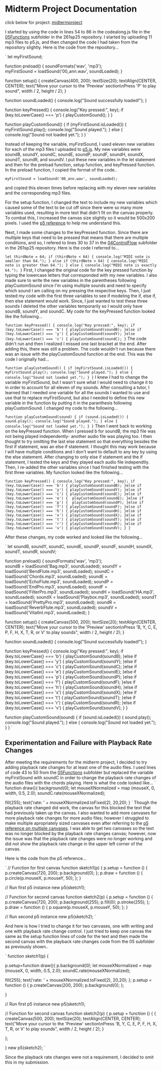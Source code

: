 # Midterm Project Documentation

click below for project:
[midtermproject](https://editor.p5js.org/sarnaqvi/sketches/5D4qUEOmn)

I started by using the code in lines 54 to 86 in the codealong.js file in the [05Functions](https://github.com/rdwrome/261sp25/blob/main/05Functions/codealong.js) subfolder in the 261sp25 repository. I started by uploading 11 mp3 files to p5.js, and then changed the code I had taken from the repository slightly. Here is the code from the repository...

`
let myFirstSound;

function preload() {
  soundFormats('wav', 'mp3');  
  myFirstSound = loadSound('00_ann.wav', soundLoaded);
}

function setup() {
  createCanvas(400, 200);
  textSize(20);
  textAlign(CENTER, CENTER);
  text("Move your cursor to the 'Preview' section\nPress 'P' to play sound", width / 2, height / 2);
}

function soundLoaded() {
  console.log("Sound successfully loaded!");
}

function keyPressed() {
  console.log("Key pressed:", key);
  if (key.toLowerCase() === 'p') {
    playCustomSound();
  }
}

function playCustomSound() {
  if (myFirstSound.isLoaded()) {
    myFirstSound.play();
    console.log("Sound played.");
  } else {
    console.log("Sound not loaded yet.");
  }
}
`

Instead of keeping the variable, myFirstSound, I used eleven new variables for each of the mp3 files I uploaded to [p5.js](https://editor.p5js.org/). My new variables were soundB, soundY, soundC, soundE, soundP, soundF, soundH, soundX, soundT, soundR, and soundV. I put these new variables in the let statement and then for the preload function, setup function, and keyPressed function. In the preload function, I copied the format of the code..

`
myFirstSound = loadSound('00_ann.wav', soundLoaded);
`

and copied this eleven times before replacing with my eleven new variables and the corresponding mp3 files. 

For the setup function, I changed the text to include my new variables which caused some of the text to be cut off since there were so many more variables used, resulting in more text that didn't fit on the canvas properly. To combat this, I increased the canvas size slightly so it would be 500x200 pixels. I used the [p5 reference](https://p5js.org/reference/p5/createCanvas/) to help me understand this.  

Next, I made some changes to the keyPressed function. Since there are multiple keys that need to be pressed that means that there are multiple conditions, and so, I refered to lines 30 to 37 in the [04ControlFlow](https://github.com/rdwrome/261sp25/blob/main/04ControlFlow/codealong.js) subfolder in the 261sp25 repository. Here is the code I referred to...

`
let thirdNote = 64;
if (thirdNote < 64) {
  console.log("MIDI note is smaller than 64.");
} else if (thirdNote > 64) {
  console.log("MIDI note is greater than 64.");
} else {
  console.log("MIDI note is exactly 64.");
}
`
First, I changed the original code for the key pressed function by typing the lowercase letters that corresponded with my new variables. I also made sure to write the new variables in the parentheses following playCustomSound since I'm using multiple sounds and need to specify which sound I am calling on my pressing the respective keys. Then, I just tested my code with the first three variables to see if modeling the if, else if, then else statement would work. Since, I just wanted to test these three sounds I deleted the other variables temporarily so I would only have soundB, soundY, and soundC. My code for the keyPressed function looked like the following...

`
function keyPressed() {
  console.log("Key pressed:", key);
  if (key.toLowerCase() === 'b') {
    playCustomSound(soundB);
  }else if (key.toLowerCase() === 'y') {
    playCustomSound(soundY);
  }else (key.toLowerCase() === 'c') {
    playCustomSound(soundC);
}
`
The code didn't run and then I realized I missed one last bracket at the end. After adding this, there was still a problem. The code wouldn't run because there was an issue with the playCustomSound function at the end. This was the code I originally had...

`
function playCustomSound() {
  if (myFirstSound.isLoaded()) {
    myFirstSound.play();
    console.log("Sound played.");
  } else {
    console.log("Sound not loaded yet.");
  }
}
`
I knew I had to change the variable myFirstSound, but I wasn't sure what I would need to change it to in order to account for all eleven of my sounds. After consulting a tutor, I learned that I needed one variable for all the sounds I wanted to use and use that to replace myFirstSound, but also I needed to define this new variable in the function by putting it in the paranthesis following playCustomSound. I changed my code to the following...

`
function playCustomSound(sound) {
  if (sound.isLoaded()) {
    sound.play();
    console.log("Sound played.");
  } else {
    console.log("Sound not loaded yet.");
  }
}
`
Then I went back to working on the keyPressed function. When I pressed b for soundB, the mp3 file was not being played independently- another audio file was playing too. I then thought to try omitting the last else statement so that everything besides the first if statement, was an else if statement. I thought this may work because I will have multiple conditions and I don't want to default to any key by using the else statement. After changing to only else if statement and the if statement, I tested the keys and they played each audio file independtly. Then, I re-added the other variables since I had finished testing with the first three variables. My function looked like the following...

`
function keyPressed() {
  console.log("Key pressed:", key);
  if (key.toLowerCase() === 'b') {
    playCustomSound(soundB);
  }else if (key.toLowerCase() === 'y') {
    playCustomSound(soundY);
  }else if (key.toLowerCase() === 'c') {
    playCustomSound(soundC);
  }else if (key.toLowerCase() === 'e') { 
    playCustomSound(soundE);
  }else if (key.toLowerCase() === 'p') { 
    playCustomSound(soundP);
  }else if (key.toLowerCase() === 'f') {
    playCustomSound(soundF);
  }else if (key.toLowerCase() === 'h') {
    playCustomSound(soundH);
  }else if (key.toLowerCase() === 'x') {
    playCustomSound(soundX);
  }else if (key.toLowerCase() === 't') {
    playCustomSound(soundT);
  }else if (key.toLowerCase() === 'r') {
    playCustomSound(soundR);
  }else if (key.toLowerCase() === 'v') {
    playCustomSound(soundV);
}
}
`

After these changes, my code worked and looked like the following...

`
let soundB, soundY, soundC, soundE, soundP, soundF, soundH, soundX, soundT, soundR, soundV;

function preload() {
  soundFormats('wav', 'mp3');  
  soundB = loadSound('Bag.mp3', soundLoaded);
  soundY = loadSound('BendFlute.mp3', soundLoaded);
  soundC = loadSound('Chords.mp3', soundLoaded);
  soundE = loadSound('EchoFlute.mp3', soundLoaded);
  soundP = loadSound('EndPro.mp3', soundLoaded);
  soundF = loadSound('FilterPro.mp3', soundLoaded);
  soundH = loadSound('HA.mp3', soundLoaded);
  soundX = loadSound('Playbox.mp3', soundLoaded);
  soundT = loadSound('PrettyPro.mp3', soundLoaded);
  soundR = loadSound('ReverbFlute.mp3', soundLoaded);
  soundV = loadSound('VitalInt.mp3', soundLoaded);
}

function setup() {
  createCanvas(500, 200);
  textSize(20);
  textAlign(CENTER, CENTER);
  text("Move your cursor to the 'Preview' section\nPress 'B, Y, C, E, P, F, H, X, T, R, or V' to play sounds", width / 2, height / 2);
}

function soundLoaded() {
  console.log("Sound successfully loaded!");
}

function keyPressed() {
  console.log("Key pressed:", key);
  if (key.toLowerCase() === 'b') {
    playCustomSound(soundB);
  }else if (key.toLowerCase() === 'y') {
    playCustomSound(soundY);
  }else if (key.toLowerCase() === 'c') {
    playCustomSound(soundC);
  }else if (key.toLowerCase() === 'e') { 
    playCustomSound(soundE);
  }else if (key.toLowerCase() === 'p') { 
    playCustomSound(soundP);
  }else if (key.toLowerCase() === 'f') {
    playCustomSound(soundF);
  }else if (key.toLowerCase() === 'h') {
    playCustomSound(soundH);
  }else if (key.toLowerCase() === 'x') {
    playCustomSound(soundX);
  }else if (key.toLowerCase() === 't') {
    playCustomSound(soundT);
  }else if (key.toLowerCase() === 'r') {
    playCustomSound(soundR);
  }else if (key.toLowerCase() === 'v') {
    playCustomSound(soundV);
}
}

function playCustomSound(sound) {
  if (sound.isLoaded()) {
    sound.play();
    console.log("Sound played.");
  } else {
    console.log("Sound not loaded yet.");
  }
}
`

## Experimentation and Failure with Playback Rate Changes
After meeting the requirements for the midterm project, I decided to try adding playback rate changes for at least one of the audio files. I used lines of code 43 to 50 from the [05Functions](https://github.com/rdwrome/261sp25/blob/main/05Functions/codealong.js) subfolder but replaced the variable myFirstSound with soundC in order to change the playback rate changes of the audio files with the chords playing. Here is what the code looked like...
`
function draw(){
  background(0);
  let mouseXNormalized = map (mouseX, 0, width, 0.5, 2.0);
  soundC.rate(mouseXNormalized);
  
  fill(255);
  text('rate: ' + mouseXNormalized.toFixed(2), 20,20);
}
`
Though the playback rate changed did work, the canvas for this blocked the text that had previously taken up the canvas. I also wanted to add more canvases for more playback rate changes for more audio files; however I struggled to make multiple apropriately sized canvases even after referring to the [p5 reference on multiple canvases](https://p5js.org/examples/advanced-canvas-rendering-multiple-canvases/). I was able to get two canvases so the text was no longer blocked by the playback rate changes canvas; however, now the issue was that the playback rate changes were no longer working and did not show the playback rate change in the upper left corner of the canvas. 


Here is the code from the p5 reference...

`
// Function for first canvas
function sketch1(p) {
  p.setup = function () {
    p.createCanvas(720, 200);
    p.background(0);
  };
  p.draw = function () {
    p.circle(p.mouseX, p.mouseY, 50);
  };
}

// Run first p5 instance
new p5(sketch1);

// Function for second canvas
function sketch2(p) {
  p.setup = function () {
    p.createCanvas(720, 200);
    p.background(255);
    p.fill(0);
    p.stroke(255);
  };
  p.draw = function () {
    p.square(p.mouseX, p.mouseY, 50);
  };
}

// Run second p5 instance
new p5(sketch2);
`

And here is how I tried to change it for two canvases, one with writing and one with playback rate change control. I just tried to keep one canvas  the same as the setup function lines of code for the text and then made the second canvas with the playback rate changes code from the 05 subfolder as previously shown..

`
function sketch1(p) {
  
  p.setup=function draw(){
  p.background(0);
  let mouseXNormalized = map (mouseX, 0, width, 0.5, 2.0);
  soundC.rate(mouseXNormalized);
  
  fill(255);
  text('rate: ' + mouseXNormalized.toFixed(2), 20,20);
};
  p.setup = function () {
    p.createCanvas(200, 200);
    p.background(0);
  };
 
}

// Run first p5 instance
new p5(sketch1);

// Function for second canvas
function sketch2(p) {
  p.setup = function () {
  {
  createCanvas(500, 200);
  textSize(20);
  textAlign(CENTER, CENTER);
  text("Move your cursor to the 'Preview' section\nPress 'B, Y, C, E, P, F, H, X, T, R, or V' to play sounds", width / 2, height / 2);
}
    
  };
 
}
new p5(sketch2);
`

Since the playback rate changes were not a requirement, I decided to omit this in my submission. 